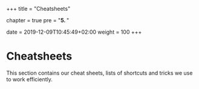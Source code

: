 +++
title = "Cheatsheets"

chapter = true
pre = "<b>5. </b>"

date = 2019-12-09T10:45:49+02:00
weight = 100
+++


# Cheatsheets #

This section contains our cheat sheets, lists of shortcuts and tricks we use to work efficiently.
